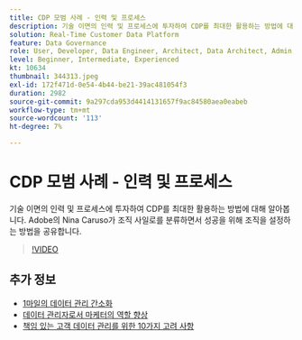 ```yaml
---
title: CDP 모범 사례 - 인력 및 프로세스
description: 기술 이면의 인력 및 프로세스에 투자하여 CDP를 최대한 활용하는 방법에 대해 알아봅니다. Adobe의 Nina Caruso가 조직을 설정하는 방법을 공유합니다. (설명은 60~160자 사이여야 함)
solution: Real-Time Customer Data Platform
feature: Data Governance
role: User, Developer, Data Engineer, Architect, Data Architect, Admin, Leader
level: Beginner, Intermediate, Experienced
kt: 10634
thumbnail: 344313.jpeg
exl-id: 172f471d-0e54-4b44-be21-39ac481054f3
duration: 2982
source-git-commit: 9a297cda953d4414131657f9ac84580aea0eabeb
workflow-type: tm+mt
source-wordcount: '113'
ht-degree: 7%

---
```


# CDP 모범 사례 - 인력 및 프로세스

기술 이면의 인력 및 프로세스에 투자하여 CDP를 최대한 활용하는 방법에 대해 알아봅니다. Adobe의 Nina Caruso가 조직 사일로를 분류하면서 성공을 위해 조직을 설정하는 방법을 공유합니다.

>[!VIDEO](https://video.tv.adobe.com/v/344313/?quality=12&learn=on)

## 추가 정보

* [1마일의 데이터 관리 간소화](first-mile.md)
* [데이터 관리자로서 마케터의 역할 향상](https://experienceleague.adobe.com/docs/platform-learn/tutorials/privacy/elevating-the-marketers-role-as-a-data-steward.html)
* [책임 있는 고객 데이터 관리를 위한 10가지 고려 사항](https://experienceleague.adobe.com/docs/platform-learn/tutorials/privacy/ten-considerations-for-responsible-customer-data-management.html)
